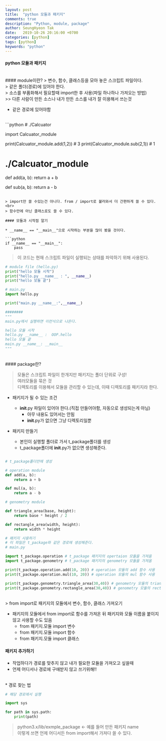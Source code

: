 ```yaml
---
layout: post
title:  "python 모듈과 패키지"
comments: true
description: "Python, module, package"
author: SeungHyeon Tak
date:   2019-10-26 20:16:00 +0700
categories: [python]
tags: [python]
keywords: "python"
---
```

#### python 모듈과 패키지
<br>
#### module이란?
> 변수, 함수, 클래스등을 모아 놓은 스크립트 파일이다. <br>
> 같은 폴더(경로)에 있어야 한다. <br>
> 소스를 부품화해서 필요할때 import한 후 사용(파일 하나하나 가져오는 방법) <br>
>> 다른 사람이 만든 소스나 내가 만든 소스를 내가 잘 이용해서 쓰는것 <br>

* 같은 경로에 있어야함
<br>
```python
# ./Calcuator

import Calcuator_module

print(Calcuator_module.add(1,2)) # 3
print(Calcuator_module.sub(2,1)) # 1


# ./Calcuator_module

def add(a, b):
    return a + b

def sub(a, b):
    return a - b
```

> import만 쓸 수있는건 아니다. from / import로 불러와서 더 간편하게 쓸 수 있다. <br>
> 함수만에 아닌 클래스로도 쓸 수 있다.

#### 모듈과 시작점 알기

* __name__ == "__main__"으로 시작하는 부분을 많이 봤을 것이다.

```python
if __name__ == "__main__":
    pass
```

> 이 코드는 현재 스크립트 파일이 실행되는 상태를 파악하기 위해 사용된다. <br>

```python
# module file (hello.py)
print("hello 모듈 시작")
print("hello.py __name__ : ", __name__)
print("hello 모듈 끝")

# main.py
import hello.py

print("main.py __name__:",__name__)

########
"""
main.py에서 실행하면 이런식으로 나온다.

hello 모듈 시작
hello.py __name__ :  OOP.hello
hello 모듈 끝
main.py __name__: __main__
"""
```

<br>
#### package란?

> 모듈은 스크립트 파일이 한개지만 패키지는 폴더 단위로 구성! <br>
> 여러모듈을 묶은 것 <br>
> 디렉토리를 이용해서 모듈을 관리할 수 있는데, 이때 디렉토리를 패키지라 한다. <br>

* 패키지가 될 수 있는 조건
  * __init__.py 파일이 있어야 한다.(직접 만들어야함, 자동으로 생성되는게 아님)
     * 아무 내용도 있어서는 안됨
     * __init__.py가 없으면 그냥 디렉토리일뿐

* 패키지 만들기
  * 본인이 실행할 폴더로 가서 t_package폴더를 생성
  * t_package폴더에 __init__.py가 없으면 생성해준다.

```python

# t_package폴더안에 생성

# operation module
def add(a, b):
    return a + b

def mul(a, b):
    return a - b

# genometry module

def triangle_area(base, height):
    return base * height / 2

def rectangle_area(width, height):
    return width * height

# 패키지 사용하기
# 이 파일은 t_package와 같은 경로에 생성해준다.
# main.py

import t_package.operation # t_package 패키지의 opertaion 모듈을 가져옴
import t_package.genometry # t_package 패키지의 genometry 모듈을 가져옴

print(t_package.operation.add(10, 20)) # operation 모듈의 add 함수 사용
print(t_package.operation.mul(10, 20)) # operation 모듈의 mul 함수 사용

print(t_package.genometry.triangle_area(30,40)) # genometry 모듈의 triangle_area 함수 사용
print(t_package.genometry.rectangle_area(30,40)) # genometry 모듈의 rectangle_area 함수 사용 

```
<br>
> from import로 패키지의 모듈에서 변수, 함수, 클래스 가져오기

* 패키지의 모듈에서 from import로 함수를 가져온 뒤 패키지와 모듈 이름을 붙이지 않고 사용할 수도 있음
  * from 패키지.모듈 import 변수
  * from 패키지.모듈 import 함수
  * from 패키지.모듈 import 클래스

#### 패키지 추가하기

* 작업하다가 경로를 맞추지 않고 내가 필요한 모듈을 가져오고 싶을때
* 언제 어디서나 경로에 구애받지 않고 쓰기위해!!
<br>
* 경로 찾는 법

```python
# 해당 경로에서 실행

import sys

for path in sys.path:
    print(path)
```

> python3.x/lib/exmple_package <- 예를 들어 만든 패키지 name <br>
> 이렇게 쓰면 언제 어디서든 from import해서 가져다 쓸 수 있다. <br>



